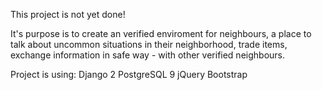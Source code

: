 This project is not yet done! 

It's purpose is to create an verified enviroment for neighbours, a place to talk about uncommon situations in their neighborhood, trade items, exchange information in safe way - with other verified neighbours.

Project is using:
Django 2
PostgreSQL 9
jQuery
Bootstrap

